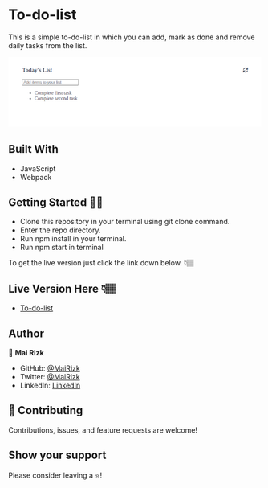 # To-do-list

This is a simple to-do-list in which you can add, mark as done and remove daily tasks from the list.

![Screenshot1](/Images/readme1.png)

## Built With

- JavaScript
- Webpack

## Getting Started 💪🏽
- Clone this repository in your terminal using git clone command.
- Enter the repo directory.
- Run npm install in your terminal.
- Run npm start in terminal

To get the live version just click the link down below. 👇🏽️

## Live Version Here 👇🏽️

- [To-do-list](https://mairizk.github.io/To-do-list/)

## Author

👤 **Mai Rizk**

- GitHub: [@MaiRizk](https://github.com/MaiRizk)
- Twitter: [@MaiRizk](https://twitter.com/MaiRizk16)
- LinkedIn: [LinkedIn](https://www.linkedin.com/in/mai-rizk-252722188/)

## 🤝 Contributing

Contributions, issues, and feature requests are welcome!

## Show your support

Please consider leaving a ⭐️!
